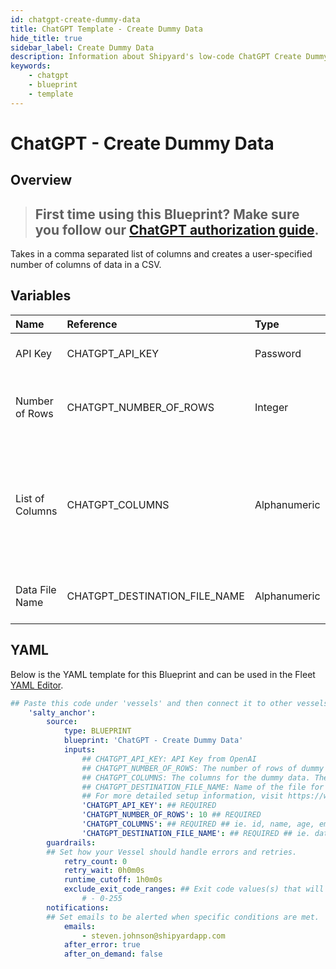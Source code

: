 ```yaml
---
id: chatgpt-create-dummy-data
title: ChatGPT Template - Create Dummy Data
hide_title: true
sidebar_label: Create Dummy Data
description: Information about Shipyard's low-code ChatGPT Create Dummy Data blueprint. Takes in a comma separated list of columns and creates a user-specified number of columns of data in a CSV. 
keywords:
    - chatgpt
    - blueprint
    - template
---
```


# ChatGPT - Create Dummy Data

## Overview
> ## **First time using this Blueprint? Make sure you follow our [ChatGPT authorization guide](https://www.shipyardapp.com/docs/blueprint-library/chatgpt/chatgpt-authorization/)**.

Takes in a comma separated list of columns and creates a user-specified number of columns of data in a CSV.

## Variables

| Name | Reference | Type | Required | Default | Options | Description |
|:-----|:----------|:-----|:---------|:--------|:--------|:------------|
| API Key | CHATGPT_API_KEY  | Password |:white_check_mark: | - | - | API Key from OpenAI |
| Number of Rows | CHATGPT_NUMBER_OF_ROWS  | Integer |:white_check_mark: | 10 | - | The number of rows of dummy data |
| List of Columns | CHATGPT_COLUMNS  | Alphanumeric |:white_check_mark: | - | - | The columns for the dummy data. The columns should be listed in a column separate list. |
| Data File Name | CHATGPT_DESTINATION_FILE_NAME  | Alphanumeric |:white_check_mark: | - | - | Name of the file for the dummy data |


## YAML
Below is the YAML template for this Blueprint and can be used in the Fleet [YAML Editor](../../reference/fleets/yaml-editor.md).
```yaml
## Paste this code under 'vessels' and then connect it to other vessels under 'connections'
    'salty_anchor':
        source:
            type: BLUEPRINT
            blueprint: 'ChatGPT - Create Dummy Data'
            inputs: 
                ## CHATGPT_API_KEY: API Key from OpenAI
                ## CHATGPT_NUMBER_OF_ROWS: The number of rows of dummy data
                ## CHATGPT_COLUMNS: The columns for the dummy data. The columns should be listed in a column separate list.
                ## CHATGPT_DESTINATION_FILE_NAME: Name of the file for the dummy data
                ## For more detailed setup information, visit https://www.shipyardapp.com/docs/blueprint-library/chatgpt#create-dummy-data-blueprint
                'CHATGPT_API_KEY': ## REQUIRED
                'CHATGPT_NUMBER_OF_ROWS': 10 ## REQUIRED
                'CHATGPT_COLUMNS': ## REQUIRED ## ie. id, name, age, email
                'CHATGPT_DESTINATION_FILE_NAME': ## REQUIRED ## ie. data.csv
        guardrails:
        ## Set how your Vessel should handle errors and retries.
            retry_count: 0
            retry_wait: 0h0m0s
            runtime_cutoff: 1h0m0s
            exclude_exit_code_ranges: ## Exit code values(s) that will not be retried if encountered during a Voyage.
                # - 0-255
        notifications: 
        ## Set emails to be alerted when specific conditions are met.
            emails:
                - steven.johnson@shipyardapp.com
            after_error: true
            after_on_demand: false
```
